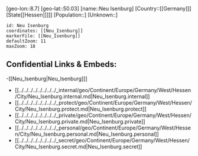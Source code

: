 ﻿---
location: [50.03,8.7]
mapzoom: [7,12] 
mapmarker: city 
type: City
tags:
- geo/City


SpocWebEntityId: 32798
isDeleted: false
confidential: public

---
[geo-lon::8.7]
[geo-lat::50.03]
[name::Neu Isenburg]
[Country::[[Germany]]]
[State[[Hessen]]]]]
[Population::]
[Unknown::]


```leaflet
id: Neu Isenburg
coordinates: [[Neu_Isenburg]]
markerFile: [[Neu_Isenburg]]
defaultZoom: 11 
maxZoom: 18
```


## Confidential Links & Embeds: 
-[[Neu_Isenburg|Neu_Isenburg]]] 
- [[../../../../../../../../_internal/geo/Continent/Europe/Germany/West/Hessen/City/Neu_Isenburg.internal.md|Neu_Isenburg.internal]] 
- [[../../../../../../../../_protect/geo/Continent/Europe/Germany/West/Hessen/City/Neu_Isenburg.protect.md|Neu_Isenburg.protect]] 
- [[../../../../../../../../_private/geo/Continent/Europe/Germany/West/Hessen/City/Neu_Isenburg.private.md|Neu_Isenburg.private]] 
- [[../../../../../../../../_personal/geo/Continent/Europe/Germany/West/Hessen/City/Neu_Isenburg.personal.md|Neu_Isenburg.personal]] 
- [[../../../../../../../../_secret/geo/Continent/Europe/Germany/West/Hessen/City/Neu_Isenburg.secret.md|Neu_Isenburg.secret]] 
